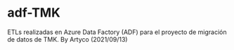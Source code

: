 # adf-TMK
ETLs realizadas en Azure Data Factory (ADF) para el proyecto de migración de datos de TMK. By Artyco (2021/09/13) 
